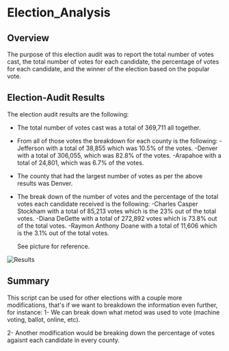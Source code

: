 # Election_Analysis
## Overview 
The purpose of this election audit was to report the total number of votes cast, the total number of votes for each candidate, the percentage of votes for each candidate, and the winner of the election based on the popular vote. 

## Election-Audit Results
The election audit results are the following:
  - The total number of votes cast was a total of 369,711 all together.
  
  - From all of those votes the breakdown for each county is the following:
      -Jefferson with a total of 38,855 which was 10.5% of the votes.
      -Denver with a total of 306,055, which was 82.8% of the votes.
      -Arapahoe with a total of 24,801, which was 6.7% of the votes.
      
  - The county that had the largest number of votes as per the above results was Denver.
  
  - The break down of the number of votes and the percentage of the total votes each candidate received is the following:
      -Charles Casper Stockham with a total of 85,213 votes which is the 23% out of the total votes.
      -Diana DeGette with a total of 272,892 votes which is 73.8% out of the total votes.
      -Raymon Anthony Doane with a total of 11,606 which is the 3.1% out of the total votes. 
      
      See picture for reference.
      
![Results](https://user-images.githubusercontent.com/118491043/209028948-8beb3ebb-a7bf-47d7-9548-adad1beb7d01.png)


## Summary
This script can be used for other elections with a couple more modifications, that's if we want to breakdown the information even further, for instance:
  1- We can break down what metod was used to vote (machine voting, ballot, online, etc).
  
  2- Another modification would be breaking down the percentage of votes agaisnt each candidate in every county.
